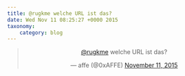 ```yaml
---
title: @rugkme welche URL ist das?
date: Wed Nov 11 08:25:27 +0000 2015
taxonomy:
    category: blog
---
```

<blockquote class="twitter-tweet" align="center" width="350"><p lang="de" dir="ltr"><a href="https://twitter.com/rugkme">@rugkme</a> welche URL ist das?</p>&mdash; affe (@0xAFFE) <a href="https://twitter.com/0xAFFE/status/664358261945196544">November 11, 2015</a></blockquote>
